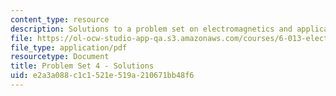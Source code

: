 ```yaml
---
content_type: resource
description: Solutions to a problem set on electromagnetics and applications.
file: https://ol-ocw-studio-app-qa.s3.amazonaws.com/courses/6-013-electromagnetics-and-applications-fall-2005/e2a3a088c1c1521e519a210671bb48f6_ps4_solution.pdf
file_type: application/pdf
resourcetype: Document
title: Problem Set 4 - Solutions
uid: e2a3a088-c1c1-521e-519a-210671bb48f6
---
```

